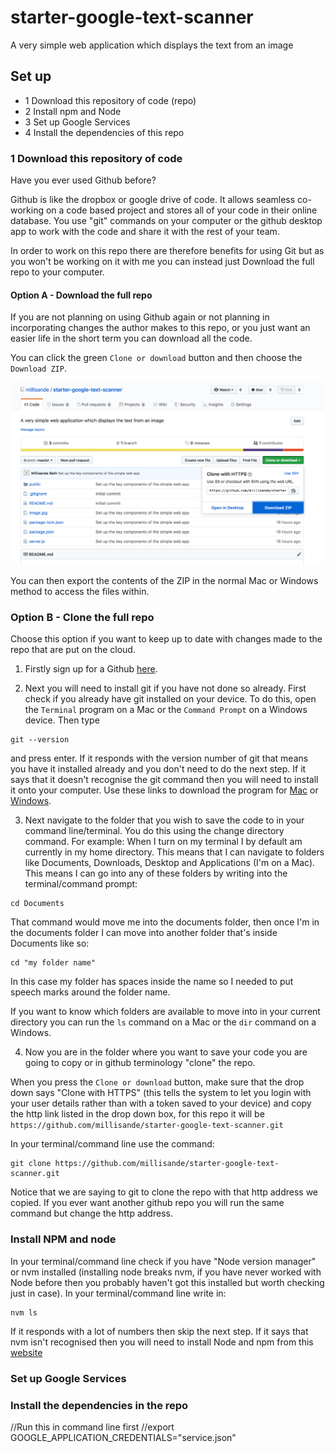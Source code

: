 # starter-google-text-scanner
A very simple web application which displays the text from an image

## Set up

- 1 Download this repository of code (repo)
- 2 Install npm and Node
- 3 Set up Google Services
- 4 Install the dependencies of this repo

### 1 Download this repository of code

Have you ever used Github before?

Github is like the dropbox or google drive of code. It allows seamless co-working on a code based project and stores all of your code in their online database. You use "git" commands on your computer or the github desktop app to work with the code and share it with the rest of your team.

In order to work on this repo there are therefore benefits for using Git but as you won't be working on it with me you can instead just Download the full repo to your computer.

#### Option A - Download the full repo

If you are not planning on using Github again or not planning in incorporating changes the author makes to this repo, or you just want an easier life in the short term you can download all the code.

You can click the green `Clone or download` button and then choose the `Download ZIP`.

![Download as ZIP](/readme-images/download-as-ZIP.png "Download as ZIP")

You can then export the contents of the ZIP in the normal Mac or Windows method to access the files within.

### Option B - Clone the full repo

Choose this option if you want to keep up to date with changes made to the repo that are put on the cloud.

1. Firstly sign up for a Github [here](https://github.com/join).

2. Next you will need to install git if you have not done so already. First check if you already have git installed on your device. To do this, open the `Terminal` program on a Mac or the `Command Prompt` on a Windows device. Then type

```
git --version
```

and press enter. If it responds with the version number of git that means you have it installed already and you don't need to do the next step. If it says that it doesn't recognise the git command then you will need to install it onto your computer. Use these links to download the program for [Mac](https://git-scm.com/download/mac) or [Windows](http://git-scm.com/download/win).

3. Next navigate to the folder that you wish to save the code to in your command line/terminal. You do this using the change directory command. For example: When I turn on my terminal I by default am currently in my home directory. This means that I can navigate to folders like Documents, Downloads, Desktop and Applications (I'm on a Mac). This means I can go into any of these folders by writing into the terminal/command prompt:

```
cd Documents
```

That command would move me into the documents folder, then once I'm in the documents folder I can move into another folder that's inside Documents like so:

```
cd "my folder name"
```

In this case my folder has spaces inside the name so I needed to put speech marks around the folder name.

If you want to know which folders are available to move into in your current directory you can run the `ls` command on a Mac or the `dir` command on a Windows.

4. Now you are in the folder where you want to save your code you are going to copy or in github terminology "clone" the repo.

When you press the `Clone or download` button, make sure that the drop down says "Clone with HTTPS" (this tells the system to let you login with your user details rather than with a token saved to your device) and copy the http link listed in the drop down box, for this repo it will be `https://github.com/millisande/starter-google-text-scanner.git`

In your terminal/command line use the command:

```
git clone https://github.com/millisande/starter-google-text-scanner.git
```

Notice that we are saying to git to clone the repo with that http address we copied. If you ever want another github repo you will run the same command but change the http address.

### Install NPM and node

In your terminal/command line check if you have "Node version manager" or nvm installed (installing node breaks nvm, if you have never worked with Node before then you probably haven't got this installed but worth checking just in case). In your terminal/command line write in:

```
nvm ls
```

If it responds with a lot of numbers then skip the next step. If it says that nvm isn't recognised then you will need to install Node and npm from this [website](https://nodejs.org/en/download/)

### Set up Google Services


### Install the dependencies in the repo



//Run this in command line first
//export GOOGLE_APPLICATION_CREDENTIALS="service.json"
